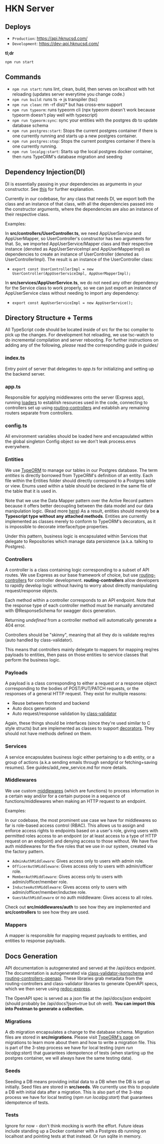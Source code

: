 # HKN Server

## Deploys

- `Production`: https://api.hknucsd.com/
- `Development`: https://dev-api.hknucsd.com/

**tl;dr**

```
npm run start
```

## Commands

- `npm run start`: runs lint, clean, build, then serves on localhost with hot reloading (updates server everytime you change code.)
- `npm run build`: runs ts -> js transpiler (tsc)
- `npm run clean`: rm -rf dist/\* but has cross-env support
- `npm run typeorm`: runs typeorm cli (npx typeorm doesn't work because typeorm doesn't play well with typescript)
- `npm run typeorm:sync`: sync your entities with the postgres db to update database schema
- `npm run postgres:start`: Stops the current postgres container if there is one currently running and starts up a new postgres container.
- `npm run postgres:stop`: Stops the current postgres container if there is one currently running.
- `npm run localpg:start`: Starts up the local postgres docker container, then runs TypeORM's database migration and seeding

## Dependency Injection(DI)

DI is essentially passing in your dependencies as arguments in your constructor. See [this](https://www.sarulabs.com/post/2/2018-06-12/what-is-a-dependency-injection-container-and-why-use-one.html) for further explanation.

Currently in our codebase, for any class that needs DI, we export both the class and an instance of that class, with all the dependencies
passed into the constructor arguments, where the dependencies are also an instance of their respective class.

Examples:

In **src/controllers/UserController.ts**, we need AppUserService and AppUserMapper, so UserController's constructor has two arguments
for that. So, we imported AppUserService/Mapper class and their respective instance (denoted as AppUserServiceImpl and AppUserMapperImpl)
as dependencies to create an instance of UserController (denoted as UserControllerImpl). The result is an instance of the UserController
class:

- `export const UserControllerImpl = new UserController(AppUserServiceImpl, AppUserMapperImpl);`

In **src/services/AppUserService.ts**, we do not need any other dependency for the Service class to work properly, so we can just export
an instance of AppUserService class without needing to import any dependency:

- `export const AppUserServiceImpl = new AppUserService();`

## Directory Structure + Terms

All TypeScript code should be located inside of src for the tsc compiler to pick up the changes. For development hot reloading, we use tsc-watch to do incremental compilation and server rebooting. For further instructions on adding any of the following, _please_ read the corresponding guide in guides/

### index.ts

Entry point of server that delegates to _app.ts_ for initializing and setting up the backend server.

### app.ts

Responsible for applying middlewares onto the server (Express app), running [loaders](https://softwareontheroad.com/ideal-nodejs-project-structure/) to establish resources used in the code, connecting to controllers set up using [routing-controllers](https://github.com/typestack/routing-controllers) and establish any remaining routers separate from controllers.

### config.ts

All environment variables should be loaded here and encapsulated within the global singleton Config object so we don't leak process.envs everywhere.

### Entities

We use [TypeORM](https://github.com/typeorm/typeorm) to manage our tables in our Postgres database. The term _entities_ is directly borrowed from TypeORM's definition of an entity. Each file within the Entities folder should directly correspond to a Postgres table or view. Enums used within a table should be declared in the same file of the table that it is used in.

Note that we use the Data Mapper pattern over the Active Record pattern because it offers better decoupling between the data model and our data manipulation logic. (Read more [here](https://github.com/typeorm/typeorm/blob/master/docs/active-record-data-mapper.md)) As a result, entities should merely be **a Typescript type without any attached methods**. Entities are currently implemented as classes merely to conform to TypeORM's decorators, as it is impossible to decorate interface/type properties.

Under this pattern, business logic is encapsulated within Services that delegate to Repositories which manage data persistence (a.k.a. talking to Postgres).

### Controllers

A controller is a class containing logic corresponding to a subset of API routes. We use Express as our base framework of choice, but use [routing-controllers](https://github.com/typestack/routing-controllers) for controller development. **routing-controllers** allow developers to rapidly develop logic without having to worry about directly manipulating request/response objects.

Each method within a controller corresponds to an API endpoint. Note that the response type of each controller method must be manually annotated with @ResponseSchema for swagger docs generation.

Returning _undefined_ from a controller method will automatically generate a 404 error.

Controllers should be "skinny", meaning that all they do is validate req/res (auto handled by class-validator).

This means that controllers mainly delegate to mappers for mapping req/res payloads to entities, then pass on those entities to service classes that perform the business logic.

### Payloads

A payload is a class corresponding to either a request or a response object corresponding to the bodies of POST/PUT/PATCH requests, or the responses of a general HTTP request. They exist for multiple reasons:

- Reuse between frontend and backend
- Auto docs generation
- Auto request/response validation by [class-validator](https://github.com/typestack/class-validator)

Again, these things should be interfaces (since they're used similar to C style structs) but are implemented as classes to support [decorators](https://www.typescriptlang.org/docs/handbook/decorators.html). They should not have methods defined on them.

### Services

A service encapsulates business logic either pertaining to a db entity, or a group of actions (a.k.a sending emails through sendgrid or fetching+saving resumes). See guides/add_new_service.md for more details.

### Middlewares

We use custom [middlewares](https://expressjs.com/en/guide/using-middleware.html) (which are functions) to process information in a certain way and/or for a certain purpose in a sequence of functions/middlewares when making an HTTP request to an endpoint.

Examples:

In our codebase, the most prominent use case we have for middlewares so far is role-based access control (RBAC). This allows us to assign and enforce access rights to endpoints based on a user's role, giving users with permitted roles access to an endpoint (or at least access to a type of HTTP request on an endpoint) and denying access to those without. We have five auth middlewares for the five roles that we use in
our system, created via the factory pattern.

- `AdminAuthMiddleware`: Gives access only to users with admin role.
- `OfficerAuthMiddleware`: Gives access only to users with admin/officer role.
- `MemberAuthMiddleware`: Gives access only to users with admin/officer/member role.
- `InducteeAuthMiddleware`: Gives access only to users with admin/officer/member/inductee role.
- `GuestAuthMiddleware` or no auth middleware: Gives access to all roles.

Check out **src/middlewares/auth** to see how they are implemented and **src/controllers** to see how they are used.

### Mappers

A mapper is responsible for mapping request payloads to entities, and entities to response payloads.

## Docs Generation

API documentation is autogenerated and served at the /api/docs endpoint. The documentation is autogenerated via [class-validator-jsonschema](https://github.com/epiphone/class-validator-jsonschema) and [routing-controllers-openapi](https://github.com/epiphone/routing-controllers-openapi). These libraries grab metadata from the routing-controllers and class-validator libraries to generate OpenAPI specs, which we then serve using [redoc-express](https://www.npmjs.com/package/redoc-express).

The OpenAPI spec is served as a json file at the /api/docs/json endpoint (should probably be /api/docs?json=true but oh well). **You can import this into Postman to generate a collection.**

### Migrations

A db migration encapsulates a change to the database schema. Migration files are stored in **src/migrations**. Please visit [TypeORM's page](https://github.com/typeorm/typeorm/blob/master/docs/migrations.md) on migrations to learn more about them and how to write a migration file. This is part of the 3-step process we have for local testing (_npm run localpg:start_) that guarantees idempotence of tests (when starting
up the postgres container, we will always have the same testing data).

### Seeds

Seeding a DB means providing initial data to a DB when the DB is set up initially. Seed files are stored in **src/seeds**. We currently use
this to populate a DB with initial data after a migration. This is also part of the 3-step process we have for local testing (_npm run localpg:start_) that guarantees idempotence of tests.

### Tests

Ignore for now - don't think mocking is worth the effort. Future ideas include standing up a Docker container with a Postgres db running on localhost and pointing tests at that instead. Or run sqlite in memory.
